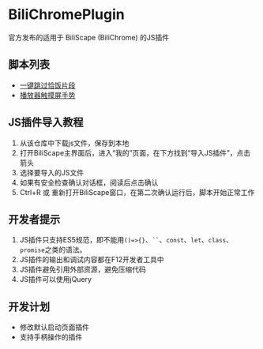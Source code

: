 # BiliChromePlugin
官方发布的适用于 BiliScape (BiliChrome) 的JS插件   

## 脚本列表
- [一键跳过恰饭片段](./plugins/BiliSponsorSkip/)
- [播放器触摸屏手势](./plugins/VideoGesture/)

## JS插件导入教程
1. 从该仓库中下载js文件，保存到本地
2. 打开BiliScape主界面后，进入“我的”页面，在下方找到“导入JS插件”，点击箭头
3. 选择要导入的JS文件
4. 如果有安全检查确认对话框，阅读后点击确认
5. Ctrl+R 或 重新打开BiliScape窗口，在第二次确认运行后，脚本开始正常工作

## 开发者提示
1. JS插件只支持ES5规范，即不能用`()=>{}`、` `` `、`const`、`let`、`class`、`promise`之类的语法。
2. JS插件的输出和调试内容都在F12开发者工具中
3. JS插件避免引用外部资源，避免压缩代码
4. JS插件可以使用jQuery
   
## 开发计划
- 修改默认启动页面插件
- 支持手柄操作的插件